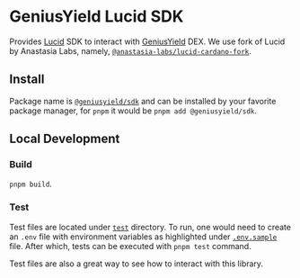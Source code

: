 # GeniusYield Lucid SDK

Provides [Lucid](https://lucid.spacebudz.io/) SDK to interact with [GeniusYield](https://www.geniusyield.co/?lng=en) DEX. We use fork of Lucid by Anastasia Labs, namely, [`@anastasia-labs/lucid-cardano-fork`](https://www.npmjs.com/package/@anastasia-labs/lucid-cardano-fork).

## Install

Package name is [`@geniusyield/sdk`](https://www.npmjs.com/package/@geniusyield/sdk) and can be installed by your favorite package manager, for `pnpm` it would be `pnpm add @geniusyield/sdk`.

## Local Development

### Build

`pnpm build`.

### Test

Test files are located under [`test`](./tests/) directory. To run, one would need to create an `.env` file with environment variables as highlighted under [`.env.sample`](./.env.sample) file. After which, tests can be executed with `pnpm test` command.

Test files are also a great way to see how to interact with this library.